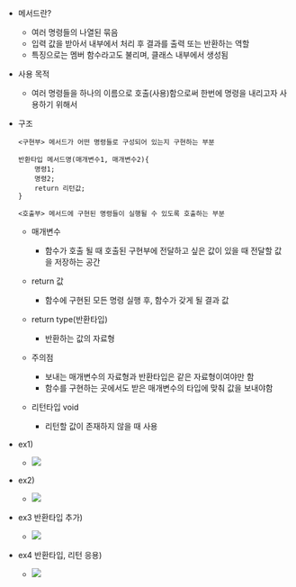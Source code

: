 
- 메서드란?
	- 여러 명령들의 나열된 묶음
	- 입력 값을 받아서 내부에서 처리 후 결과를 출력 또는 반환하는 역할
	- 특징으로는 멤버 함수라고도 불리며, 클래스 내부에서 생성됨

- 사용 목적
	- 여러 명령들을 하나의 이름으로 호출(사용)함으로써 한번에 명령을 내리고자 사용하기 위해서

- 구조
	~~~
	<구현부> 메서드가 어떤 명령들로 구성되어 있는지 구현하는 부분

	반환타입 메서드명(매개변수1, 매개변수2){
		명령1;
		명령2;
		return 리턴값;
	}

	<호출부> 메서드에 구현된 명령들이 실행될 수 있도록 호출하는 부분
	~~~

	- 매개변수
		- 함수가 호출 될 때 호출된 구현부에 전달하고 싶은 값이 있을 때 전달할 값을 저장하는 공간
    
	- return 값
		- 함수에 구현된 모든 명령 실행 후, 함수가 갖게 될 결과 값
    
	- return type(반환타입) 
		- 반환하는 값의 자료형
    
	- 주의점 
		- 보내는 매개변수의 자료형과 반환타입은 같은 자료형이여야만 함
		- 함수를 구현하는 곳에서도 받은 매개변수의 타입에 맞춰 값을 보내야함

	- 리턴타입 void 
		- 리턴할 값이 존재하지 않을 때 사용

- ex1)
	- ![](https://i.imgur.com/VCIJU3f.png)

- ex2)
	- ![](https://i.imgur.com/Uh0onEG.png)

- ex3 반환타입 추가)
	- ![](https://i.imgur.com/BuWdneJ.png)

- ex4 반환타입, 리턴 응용)
	- ![](https://i.imgur.com/n3yMFun.png)
